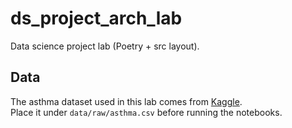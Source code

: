 ﻿ # ds_project_arch_lab

Data science project lab (Poetry + src layout).

## Data

The asthma dataset used in this lab comes from [Kaggle](https://www.kaggle.com/datasets/rabieelkharoua/asthma-disease-dataset).  
Place it under `data/raw/asthma.csv` before running the notebooks.

